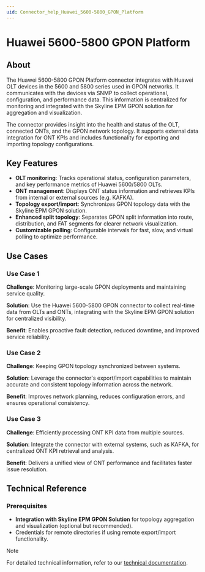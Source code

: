 ```yaml
---
uid: Connector_help_Huawei_5600-5800_GPON_Platform
---
```


# Huawei 5600-5800 GPON Platform

## About

The Huawei 5600-5800 GPON Platform connector integrates with Huawei OLT devices in the 5600 and 5800 series used in GPON networks. It communicates with the devices via SNMP to collect operational, configuration, and performance data. This information is centralized for monitoring and integrated with the Skyline EPM GPON solution for aggregation and visualization.

The connector provides insight into the health and status of the OLT, connected ONTs, and the GPON network topology. It supports external data integration for ONT KPIs and includes functionality for exporting and importing topology configurations.

## Key Features

- **OLT monitoring**: Tracks operational status, configuration parameters, and key performance metrics of Huawei 5600/5800 OLTs.
- **ONT management**: Displays ONT status information and retrieves KPIs from internal or external sources (e.g. KAFKA).
- **Topology export/import**: Synchronizes GPON topology data with the Skyline EPM GPON solution.
- **Enhanced split topology**: Separates GPON split information into route, distribution, and FAT segments for clearer network visualization.
- **Customizable polling**: Configurable intervals for fast, slow, and virtual polling to optimize performance.

## Use Cases

### Use Case 1

**Challenge**: Monitoring large-scale GPON deployments and maintaining service quality.

**Solution**: Use the Huawei 5600-5800 GPON connector to collect real-time data from OLTs and ONTs, integrating with the Skyline EPM GPON solution for centralized visibility.

**Benefit**: Enables proactive fault detection, reduced downtime, and improved service reliability.

### Use Case 2

**Challenge**: Keeping GPON topology synchronized between systems.

**Solution**: Leverage the connector's export/import capabilities to maintain accurate and consistent topology information across the network.

**Benefit**: Improves network planning, reduces configuration errors, and ensures operational consistency.

### Use Case 3

**Challenge**: Efficiently processing ONT KPI data from multiple sources.

**Solution**: Integrate the connector with external systems, such as KAFKA, for centralized ONT KPI retrieval and analysis.

**Benefit**: Delivers a unified view of ONT performance and facilitates faster issue resolution.

## Technical Reference

### Prerequisites

- **Integration with Skyline EPM GPON Solution** for topology aggregation and visualization (optional but recommended).
- Credentials for remote directories if using remote export/import functionality.

> [!NOTE]
> For detailed technical information, refer to our [technical documentation](xref:Connector_help_Huawei_5600-5800_GPON_Platform_Technical).
